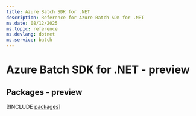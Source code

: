 ```yaml
---
title: Azure Batch SDK for .NET
description: Reference for Azure Batch SDK for .NET
ms.date: 08/12/2025
ms.topic: reference
ms.devlang: dotnet
ms.service: batch
---
```

# Azure Batch SDK for .NET - preview
## Packages - preview
[!INCLUDE [packages](batch-index.md)]